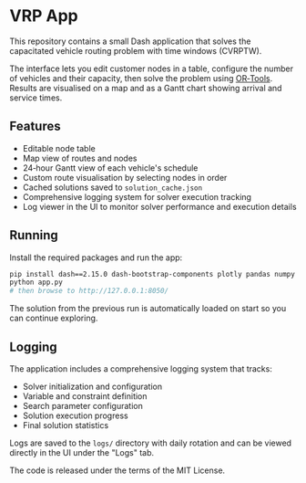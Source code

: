 # VRP App

This repository contains a small Dash application that solves the capacitated vehicle routing problem with time windows (CVRPTW).

The interface lets you edit customer nodes in a table, configure the number of vehicles and their capacity, then solve the problem using [OR‑Tools](https://developers.google.com/optimization/).  Results are visualised on a map and as a Gantt chart showing arrival and service times.

## Features

- Editable node table
- Map view of routes and nodes
- 24‑hour Gantt view of each vehicle's schedule
- Custom route visualisation by selecting nodes in order
- Cached solutions saved to `solution_cache.json`
- Comprehensive logging system for solver execution tracking
- Log viewer in the UI to monitor solver performance and execution details

## Running

Install the required packages and run the app:

```bash
pip install dash==2.15.0 dash-bootstrap-components plotly pandas numpy ortools
python app.py
# then browse to http://127.0.0.1:8050/
```

The solution from the previous run is automatically loaded on start so you can continue exploring.

## Logging

The application includes a comprehensive logging system that tracks:
- Solver initialization and configuration
- Variable and constraint definition
- Search parameter configuration
- Solution execution progress
- Final solution statistics

Logs are saved to the `logs/` directory with daily rotation and can be viewed directly in the UI under the "Logs" tab.

The code is released under the terms of the MIT License.
